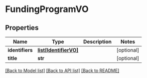 # FundingProgramVO

## Properties
Name | Type | Description | Notes
------------ | ------------- | ------------- | -------------
**identifiers** | [**list[IdentifierVO]**](IdentifierVO.md) |  | [optional] 
**title** | **str** |  | [optional] 

[[Back to Model list]](../README.md#documentation-for-models) [[Back to API list]](../README.md#documentation-for-api-endpoints) [[Back to README]](../README.md)


